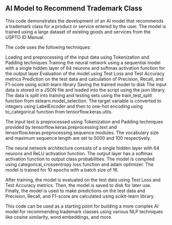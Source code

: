 ## AI Model to Recommend Trademark Class
This code demonstrates the development of an AI model that recommends a trademark class for a product or service entered by the user. The model is trained using a large dataset of existing goods and services from the USPTO ID Manual.

The code uses the following techniques:

Loading and preprocessing of the input data using Tokenization and Padding techniques
Training the neural network using a sequential model with a single hidden layer of 64 neurons and softmax activation function for the output layer
Evaluation of the model using Test Loss and Test Accuracy metrics
Prediction on the test data and calculation of Precision, Recall, and F1-score using scikit-learn library
Saving the trained model to disk
The input data is stored in a JSON file and loaded into the script using the json library. The data is split into training and testing sets using the train_test_split function from sklearn.model_selection. The target variable is converted to integers using LabelEncoder and then to one-hot encoding using to_categorical function from tensorflow.keras.utils.

The input text is preprocessed using Tokenization and Padding techniques provided by tensorflow.keras.preprocessing.text and tensorflow.keras.preprocessing.sequence modules. The vocabulary size and maximum sequence length are set to 5000 and 100 respectively.

The neural network architecture consists of a single hidden layer with 64 neurons and ReLU activation function. The output layer has a softmax activation function to output class probabilities. The model is compiled using categorical_crossentropy loss function and adam optimizer. The model is trained for 10 epochs with a batch size of 16.

After training, the model is evaluated on the test data using Test Loss and Test Accuracy metrics. Then, the model is saved to disk for later use. Finally, the model is used to make predictions on the test data and Precision, Recall, and F1-score are calculated using scikit-learn library.

This code can be used as a starting point for building a more complex AI model for recommending trademark classes using various NLP techniques like cosine similarity, word embeddings, and more.
